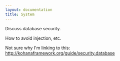 ```yaml
---
layout: documentation
title: System
---
```

Discuss database security.

How to avoid injection, etc.

Not sure why I'm linking to this: <http://kohanaframework.org/guide/security.database>
